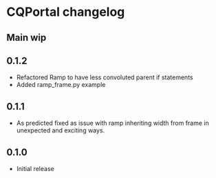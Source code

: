 # CQPortal changelog

## Main wip

## 0.1.2
* Refactored Ramp to have less convoluted parent if statements
* Added ramp_frame.py example

## 0.1.1
* As predicted fixed as issue with ramp inheriting width from frame in unexpected and exciting ways.

## 0.1.0
* Initial release